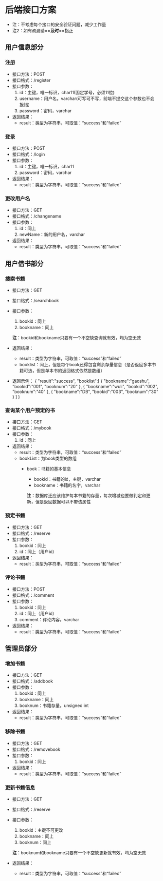 # 后端接口方案
- 注：不考虑每个接口的安全验证问题，减少工作量
- 注2：如有疏漏请==**及时**==指正

## 用户信息部分

### 注册
- 接口方法：POST
- 接口格式：/register
- 接口参数：
	1. id：主键，唯一标识，char11(固定学号，必须11位)
	2. username：用户名，varchar(可写可不写，前端不提交这个参数也不会报错)
	3. password：密码，varchar
- 返回结果：
	- result：类型为字符串，可取值：“success”和“failed”

### 登录
- 接口方法：POST
- 接口格式：/login
- 接口参数：
	1. id：主键，唯一标识，char11
	2. password：密码，varchar
- 返回结果：
	- result：类型为字符串，可取值：“success”和“failed”

### 更改用户名
- 接口方法：GET
- 接口格式：/changename
- 接口参数：
	1. id：同上
	2. newName：新的用户名，varchar
- 返回结果：
	- result：类型为字符串，可取值：“success”和“failed”

## 用户借书部分

### 搜索书籍
- 接口方法：GET
- 接口格式：/searchbook
- 接口参数：
	1. bookid：同上
	2. bookname：同上
	
	**注**：bookid和bookname只要有一个不空缺查询就有效，均为空无效
- 返回结果：
	- result：类型为字符串，可取值：“success”和“failed”
	- booklist：同上，但是每个book还得包含剩余存量信息（是否返回多本书籍可选，但是单本书的返回格式依然是数组）
- 返回示例：
	{
    		"result":"success",
    		"booklist":[
        		{
            			"bookname":"gaoshu",
            			"bookid":"001",
            			"booknum":"20"
        		},
        		{
           		 	"bookname":"wuli",
            			"bookid":"002",
            			"booknum":"40"
        		},
        		{
            			"bookname":"DB",
            			"bookid":"003",
            			"booknum":"30"
        		}
    		]
	}

### 查询某个用户预定的书
- 接口方法：GET
- 接口格式：/mybook
- 接口参数：
	1. id：同上
- 返回结果：
	- result：类型为字符串，可取值：“success”和“failed”
	- bookList：为book类型的数组
		- book：书籍的基本信息
			- bookid：书籍的id，主键，varchar
			- bookname：书籍的名字，varchar
			
			**注**：数据库还应该维护每本书籍的存量，每次增减也要做判定和更新，但是返回数据可以不带该属性

### 预定书籍
- 接口方法：GET
- 接口格式：/reserve
- 接口参数：
	1. bookid：同上
	2. id：同上（用户id）
- 返回结果：
	- result：类型为字符串，可取值：“success”和“failed”

### 评论书籍
- 接口方法：POST
- 接口格式：/comment
- 接口参数：
	1. bookid：同上
	2. id：同上（用户id）
	3. comment：评论内容，varchar
- 返回结果：
	- result：类型为字符串，可取值：“success”和“failed”

## 管理员部分

### 增加书籍
- 接口方法：GET
- 接口格式：/addbook
- 接口参数：
	1. bookid：同上
	2. bookname：同上
	3. booknum：书籍存量，unsigned int
- 返回结果：
	- result：类型为字符串，可取值：“success”和“failed”

### 移除书籍
- 接口方法：GET
- 接口格式：/removebook
- 接口参数：
	1. bookid：同上
- 返回结果：
	- result：类型为字符串，可取值：“success”和“failed”

### 更新书籍信息
- 接口方法：GET
- 接口格式：/reserve
- 接口参数：
	1. bookid：主键不可更改
	2. bookname：同上
	3. booknum：同上
	
	**注**：booknum和bookname只要有一个不空缺更新就有效，均为空无效
- 返回结果：
	- result：类型为字符串，可取值：“success”和“failed”
